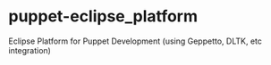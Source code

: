 puppet-eclipse_platform
=======================

Eclipse Platform for Puppet Development (using Geppetto, DLTK, etc integration)
